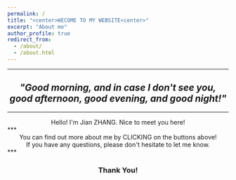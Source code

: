 ```yaml
---
permalink: /
title: "<center>WECOME TO MY WEBSITE<center>"
excerpt: "About me"
author_profile: true
redirect_from:
  - /about/
  - /about.html
---
```





***
## _<center>"Good morning, and in case I don't see you, good afternoon, good evening, and good night!"</center>_ ##               
***

<center>Hello! I'm Jian ZHANG. Nice to meet you here!</center>  
***    
<center>You can find out more about me by CLICKING on the buttons above!</center>
<center>If you have any questions, please don't hesitate to let me know.</center>   
***        





### <center>Thank You!</center> ###
